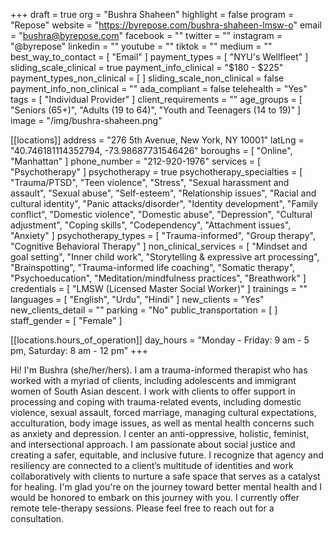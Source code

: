 +++
draft = true
org = "Bushra Shaheen"
highlight = false
program = "Repose"
website = "https://byrepose.com/bushra-shaheen-lmsw-o"
email = "bushra@byrepose.com"
facebook = ""
twitter = ""
instagram = "@byrepose"
linkedin = ""
youtube = ""
tiktok = ""
medium = ""
best_way_to_contact = [ "Email" ]
payment_types = [ "NYU's Wellfleet" ]
sliding_scale_clinical = true
payment_info_clinical = "$180 - $225"
payment_types_non_clinical = [ ]
sliding_scale_non_clinical = false
payment_info_non_clinical = ""
ada_compliant = false
telehealth = "Yes"
tags = [ "Individual Provider" ]
client_requirements = ""
age_groups = [
  "Seniors (65+)",
  "Adults (19 to 64)",
  "Youth and Teenagers (14 to 19)"
]
image = "/img/bushra-shaheen.png"

[[locations]]
address = "276 5th Avenue, New York, NY 10001"
latLng = "40.746181114352794, -73.98687731546426"
boroughs = [ "Online", "Manhattan" ]
phone_number = "212-920-1976"
services = [ "Psychotherapy" ]
psychotherapy = true
psychotherapy_specialties = [
  "Trauma/PTSD",
  "Teen violence",
  "Stress",
  "Sexual harassment and assault",
  "Sexual abuse",
  "Self-esteem",
  "Relationship issues",
  "Racial and cultural identity",
  "Panic attacks/disorder",
  "Identity development",
  "Family conflict",
  "Domestic violence",
  "Domestic abuse",
  "Depression",
  "Cultural adjustment",
  "Coping skills",
  "Codependency",
  "Attachment issues",
  "Anxiety"
]
psychotherapy_types = [
  "Trauma-informed",
  "Group therapy",
  "Cognitive Behavioral Therapy"
]
non_clinical_services = [
  "Mindset and goal setting",
  "Inner child work",
  "Storytelling & expressive art processing",
  "Brainspotting",
  "Trauma-informed life coaching",
  "Somatic therapy",
  "Psychoeducation",
  "Meditation/mindfulness practices",
  "Breathwork"
]
credentials = [ "LMSW (Licensed Master Social Worker)" ]
trainings = ""
languages = [ "English", "Urdu", "Hindi" ]
new_clients = "Yes"
new_clients_detail = ""
parking = "No"
public_transportation = [ ]
staff_gender = [ "Female" ]

  [[locations.hours_of_operation]]
  day_hours = "Monday - Friday: 9 am - 5 pm, Saturday: 8 am - 12 pm"
+++

Hi! I'm Bushra (she/her/hers). I am a trauma-informed therapist who has worked with a myriad of clients, including adolescents and immigrant women of South Asian descent. I work with clients to offer support in processing and coping with trauma-related events, including domestic violence, sexual assault, forced marriage, managing cultural expectations, acculturation, body image issues, as well as mental health concerns such as anxiety and depression. I center an anti-oppressive, holistic, feminist, and intersectional approach. I am passionate about social justice and creating a safer, equitable, and inclusive future. I recognize that agency and resiliency are connected to a client’s multitude of identities and work collaboratively with clients to nurture a safe space that serves as a catalyst for healing. I'm glad you're on the journey toward better mental health and I would be honored to embark on this journey with you. I currently offer remote tele-therapy sessions. Please feel free to reach out for a consultation.
